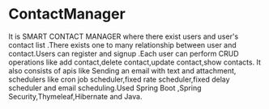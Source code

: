 # ContactManager
It is SMART CONTACT MANAGER where there exist users and user's contact list .There exists one to many relationship between user and contact.Users can register and signup .Each user can perform  CRUD operations like add contact,delete contact,update contact,show contacts. It also consists of apis like Sending an email with text and attachment, schedulers like cron job scheduler,fixed rate scheduler,fixed delay scheduler and email scheduling.Used Spring Boot ,Spring Security,Thymeleaf,Hibernate and Java.
